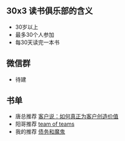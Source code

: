 ## 30x3 读书俱乐部的含义

- 30岁以上
- 最多30个人参加
- 每30天读完一本书

## 微信群

- 待建

## 书单

- 唐总推荐 [客户说：如何真正为客户创造价值](https://book.douban.com/subject/26703807/)
- 阳哥推荐 [team of teams](https://book.douban.com/subject/27204181/)
- 我的推荐 [债务和魔鬼](https://book.douban.com/subject/26801676/)



